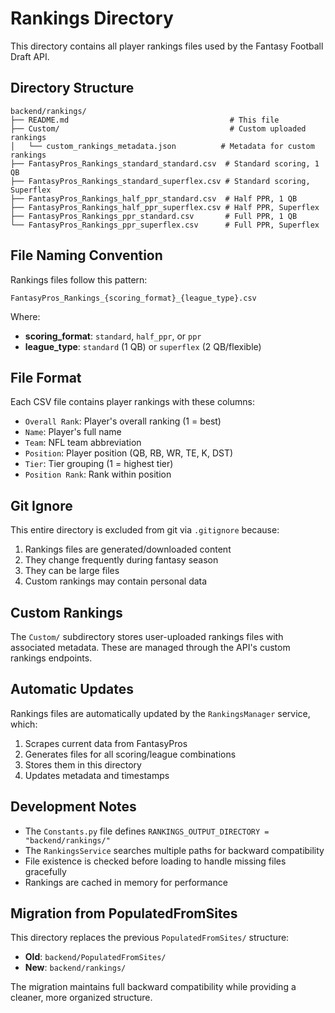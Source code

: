 # Rankings Directory

This directory contains all player rankings files used by the Fantasy Football Draft API.

## Directory Structure

```
backend/rankings/
├── README.md                                    # This file
├── Custom/                                      # Custom uploaded rankings
│   └── custom_rankings_metadata.json          # Metadata for custom rankings
├── FantasyPros_Rankings_standard_standard.csv  # Standard scoring, 1 QB
├── FantasyPros_Rankings_standard_superflex.csv # Standard scoring, Superflex
├── FantasyPros_Rankings_half_ppr_standard.csv  # Half PPR, 1 QB
├── FantasyPros_Rankings_half_ppr_superflex.csv # Half PPR, Superflex
├── FantasyPros_Rankings_ppr_standard.csv       # Full PPR, 1 QB
└── FantasyPros_Rankings_ppr_superflex.csv      # Full PPR, Superflex
```

## File Naming Convention

Rankings files follow this pattern:
```
FantasyPros_Rankings_{scoring_format}_{league_type}.csv
```

Where:
- **scoring_format**: `standard`, `half_ppr`, or `ppr`
- **league_type**: `standard` (1 QB) or `superflex` (2 QB/flexible)

## File Format

Each CSV file contains player rankings with these columns:
- `Overall Rank`: Player's overall ranking (1 = best)
- `Name`: Player's full name
- `Team`: NFL team abbreviation
- `Position`: Player position (QB, RB, WR, TE, K, DST)
- `Tier`: Tier grouping (1 = highest tier)
- `Position Rank`: Rank within position

## Git Ignore

This entire directory is excluded from git via `.gitignore` because:
1. Rankings files are generated/downloaded content
2. They change frequently during fantasy season
3. They can be large files
4. Custom rankings may contain personal data

## Custom Rankings

The `Custom/` subdirectory stores user-uploaded rankings files with associated metadata. These are managed through the API's custom rankings endpoints.

## Automatic Updates

Rankings files are automatically updated by the `RankingsManager` service, which:
1. Scrapes current data from FantasyPros
2. Generates files for all scoring/league combinations
3. Stores them in this directory
4. Updates metadata and timestamps

## Development Notes

- The `Constants.py` file defines `RANKINGS_OUTPUT_DIRECTORY = "backend/rankings/"`
- The `RankingsService` searches multiple paths for backward compatibility
- File existence is checked before loading to handle missing files gracefully
- Rankings are cached in memory for performance

## Migration from PopulatedFromSites

This directory replaces the previous `PopulatedFromSites/` structure:
- **Old**: `backend/PopulatedFromSites/`
- **New**: `backend/rankings/`

The migration maintains full backward compatibility while providing a cleaner, more organized structure.
